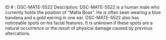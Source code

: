 ID # : DSC-MATE-5522
Description: DSC-MATE-5522 is a human male who currently holds the position of “Mafia Boss”. He is often seen wearing a blue bandana and a gold earring in one ear. DSC-MATE-5522 also has noticeable spots on his facial features. It is unknown if these spots are a natural occurrence or the result of physical damage caused by previous altercations.